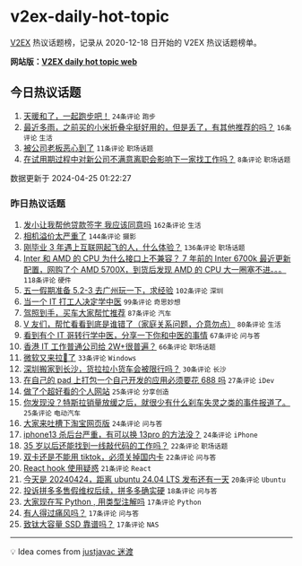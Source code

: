 # v2ex-daily-hot-topic

[V2EX](https://www.v2ex.com/) 热议话题榜，记录从 2020-12-18 日开始的 V2EX 热议话题榜单。

**网站版：[V2EX daily hot topic web](https://boojack.github.io/v2ex-daily-hot-topic-web/)**

## 今日热议话题

<!-- TODAY BEGIN -->

1. [天暖和了，一起跑步吧！](https://www.v2ex.com/t/1035447) `24条评论` `跑步`
1. [最近多雨，之前买的小米折叠伞挺好用的，但是丢了，有其他推荐的吗？](https://www.v2ex.com/t/1035452) `16条评论` `生活`
1. [被公司老板恶心到了](https://www.v2ex.com/t/1035450) `11条评论` `职场话题`
1. [在试用期过程中对新公司不满意离职会影响下一家找工作吗？](https://www.v2ex.com/t/1035448) `8条评论` `职场话题`

数据更新于 2024-04-25 01:22:27

<!-- TODAY END -->

### 昨日热议话题

<!-- YESTERDAY BEGIN -->

1. [发小让我帮他贷款签字 我应该同意吗](https://www.v2ex.com/t/1035269) `162条评论` `生活`
1. [相机溢价太严重了](https://www.v2ex.com/t/1035120) `144条评论` `摄影`
1. [刚毕业 3 年遇上互联网起飞的人，什么体验？](https://www.v2ex.com/t/1035183) `136条评论` `职场话题`
1. [Inter 和 AMD 的 CPU 为什么接口上不兼容？ 7 年前的 Inter 6700k 最近更新配置，网购了个 AMD 5700X，到货后发现 AMD 的 CPU 大一圈塞不进。。。](https://www.v2ex.com/t/1035131) `118条评论` `硬件`
1. [五一假期准备 5.2-3 去广州玩一下，求经验](https://www.v2ex.com/t/1035153) `102条评论` `深圳`
1. [当一个 IT 打工人决定学中医](https://www.v2ex.com/t/1035140) `99条评论` `奇思妙想`
1. [驾照到手，买车大家帮忙推荐](https://www.v2ex.com/t/1035245) `87条评论` `汽车`
1. [V 友们，帮忙看看到底是谁错了（家庭关系问题，介意勿点）](https://www.v2ex.com/t/1035319) `80条评论` `生活`
1. [看到有个 IT 哥转行学中医，分享一下你和中医的事情](https://www.v2ex.com/t/1035169) `67条评论` `问与答`
1. [香港 IT 工作普通公司给 2W+很普遍？](https://www.v2ex.com/t/1035172) `66条评论` `职场话题`
1. [微软又来拉💩了](https://www.v2ex.com/t/1035116) `33条评论` `Windows`
1. [深圳搬家到长沙，货拉拉小货车会被限行吗？](https://www.v2ex.com/t/1035123) `30条评论` `长沙`
1. [在自己的 pad 上打包一个自己开发的应用必须要花 688 吗](https://www.v2ex.com/t/1035355) `27条评论` `iDev`
1. [做了个超好看的个人网站](https://www.v2ex.com/t/1035281) `25条评论` `分享创造`
1. [你发现没？特斯拉销量放缓之后，就很少有什么刹车失灵之类的事件报道了。](https://www.v2ex.com/t/1035186) `25条评论` `电动汽车`
1. [大家来吐槽下淘宝网页版](https://www.v2ex.com/t/1035254) `24条评论` `问与答`
1. [iphone13 杀后台严重，有可以换 13pro 的方法没？](https://www.v2ex.com/t/1035149) `24条评论` `iPhone`
1. [35 岁以后还能找到一线敲代码的工作吗？](https://www.v2ex.com/t/1035393) `22条评论` `职场话题`
1. [双卡还是不能用 tiktok，必须关掉国内卡](https://www.v2ex.com/t/1035130) `22条评论` `问与答`
1. [React hook 使用疑惑](https://www.v2ex.com/t/1035266) `21条评论` `React`
1. [今天是 20240424，距离 ubuntu 24.04 LTS 发布还有一天](https://www.v2ex.com/t/1035279) `20条评论` `Ubuntu`
1. [投诉拼多多售假维权后续，拼多多确实硬](https://www.v2ex.com/t/1035236) `18条评论` `问与答`
1. [大家现在写 Python , 用类型注解吗](https://www.v2ex.com/t/1035332) `17条评论` `Python`
1. [有人得过痛风吗？](https://www.v2ex.com/t/1035258) `17条评论` `问与答`
1. [致钛大容量 SSD 靠谱吗？](https://www.v2ex.com/t/1035238) `17条评论` `NAS`

<!-- YESTERDAY END -->

---

💡 Idea comes from [justjavac 迷渡](https://github.com/justjavac/)
